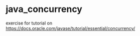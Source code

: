# java_concurrency
exercise for tutorial on https://docs.oracle.com/javase/tutorial/essential/concurrency/
